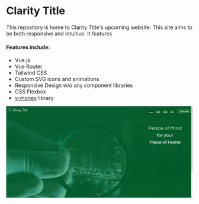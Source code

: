 # Clarity Title

This repository is home to Clarity Title's upcoming website. This site aims to be both responsive and intuitive. It features 

#### Features include:
* Vue.js
* Vue Router
* Tailwind CSS
* Custom SVG icons and animations
* Responsive Design w/o any component libraries
* CSS Flexbox
* [v-money](https://github.com/vuejs-tips/v-money "v-money") library

![Screenshot](docs/images/screenshot.png)
